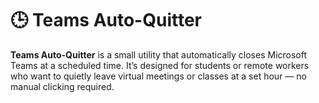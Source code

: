 # 🕒 Teams Auto-Quitter

**Teams Auto-Quitter** is a small utility that automatically closes Microsoft Teams at a scheduled time. It’s designed for students or remote workers who want to quietly leave virtual meetings or classes at a set hour — no manual clicking required.

